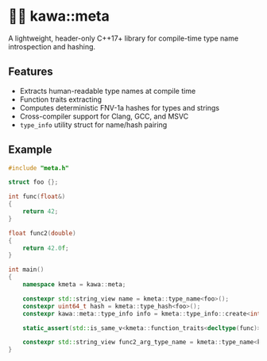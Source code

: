 # ⛓️‍💥 **kawa::meta**

A lightweight, header-only C++17+ library for compile-time type name introspection and hashing.

## Features


- Extracts human-readable type names at compile time
- Function traits extracting
- Computes deterministic FNV-1a hashes for types and strings
- Cross-compiler support for Clang, GCC, and MSVC
- `type_info` utility struct for name/hash pairing

## Example

```cpp
#include "meta.h"

struct foo {};

int func(float&)
{
	return 42;
}

float func2(double)
{
	return 42.0f;
}

int main()
{
	namespace kmeta = kawa::meta;

	constexpr std::string_view name = kmeta::type_name<foo>();
	constexpr uint64_t hash = kmeta::type_hash<foo>();
	constexpr kawa::meta::type_info info = kmeta::type_info::create<int>();

	static_assert(std::is_same_v<kmeta::function_traits<decltype(func)>::return_type, int>);

	constexpr std::string_view func2_arg_type_name = kmeta::type_name<kmeta::function_traits<decltype(func2)>::arg_at<0>>();
}	
